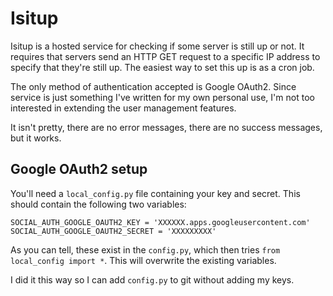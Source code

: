 Isitup
======

Isitup is a hosted service for checking if some server is still up or not. It
requires that servers send an HTTP GET request to a specific IP address to
specify that they're still up. The easiest way to set this up is as a cron job.

The only method of authentication accepted is Google OAuth2. Since service is
just something I've written for my own personal use, I'm not too interested in
extending the user management features.

It isn't pretty, there are no error messages, there are no success messages,
but it works.


Google OAuth2 setup
-------------------

You'll need a `local_config.py` file containing your key and secret. This
should contain the following two variables:

    SOCIAL_AUTH_GOOGLE_OAUTH2_KEY = 'XXXXXX.apps.googleusercontent.com'
    SOCIAL_AUTH_GOOGLE_OAUTH2_SECRET = 'XXXXXXXXX'

As you can tell, these exist in the `config.py`, which then tries `from
local_config import *`. This will overwrite the existing variables.

I did it this way so I can add `config.py` to git without adding my keys.
